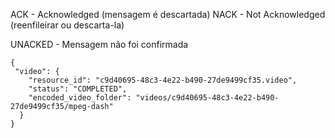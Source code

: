 ACK - Acknowledged (mensagem é descartada)
NACK - Not Acknowledged (reenfileirar ou descarta-la)

UNACKED - Mensagem não foi confirmada

```
{
 "video": {
    "resource_id": "c9d40695-48c3-4e22-b490-27de9499cf35.video",
    "status": "COMPLETED",
    "encoded_video_folder": "videos/c9d40695-48c3-4e22-b490-27de9499cf35/mpeg-dash"
  }
}
```
